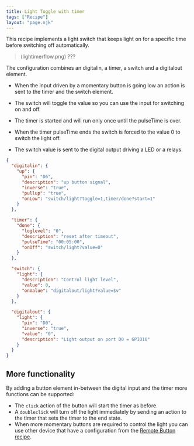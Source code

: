 ```yaml
---
title: Light Toggle with timer
tags: ["Recipe"]
layout: "page.njk"
---
```


This recipe implements a light switch that keeps light on for a specific time before switching off automatically.

> (lightimerflow.png) ???

The configuration combines an digitalin, a timer, a switch and a digitalout element.

* When the input driven by a momentary button is going low an action is sent to the timer and the switch element.

* The switch will toggle the value so you can use the input for switching on and off.
* The timer is started and will run only once until the pulseTime is over.
* When the timer pulseTime ends the switch is forced to the value 0 to switch the light off.

* The switch value is sent to the digital output driving a LED or a relays.

``` json
{
  "digitalin": {
    "up": {
      "pin": "D6",
      "description": "up button signal",
      "inverse": "true",
      "pullup": "true",
      "onLow": "switch/light?toggle=1,timer/done?start=1"
    }
  },

  "timer": {
    "done": {
      "loglevel": "0",
      "description": "reset after timeout",
      "pulseTime": "00:05:00",
      "onOff": "switch/light?value=0"
    }
  }, 

  "switch": {
    "light": {
      "description": "Control light level",
      "value": 0,
      "onValue": "digitalout/light?value=$v"
    }
  },

  "digitalout": {
    "light": {
      "pin": "D0",
      "inverse": "true",
      "value": "0",
      "description": "Light output on port D0 = GPIO16"
    }
  }
}
```

## More functionality

By adding a button element in-between the digital input and the timer
more functions can be supported:

* The `click` action of the button will start the timer as before.
* A `doubleclick` will turn off the light immediately by sending an action to the timer that sets the timer to the end state.
* When more momentary buttons are required to control the light you can use other device that have a configuration from the [Remote Button recipe](/recipes/remotebutton.md).

